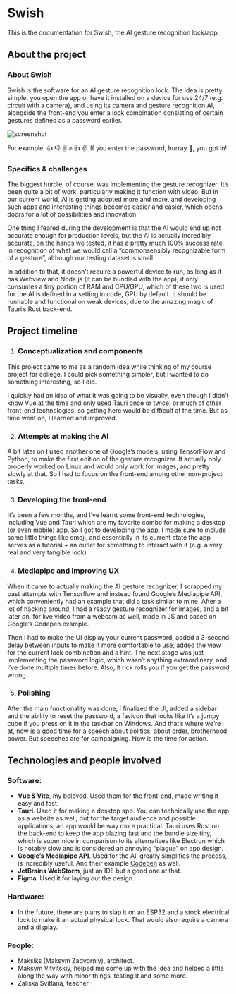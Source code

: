 # Swish

This is the documentation for Swish, the AI gesture recognition lock/app.

## About the project

### About Swish 

Swish is the software for an AI gesture recognition lock. The idea is pretty simple, you open the app or have it installed on a device for use 24/7 (e.g. circuit with a camera), and using its camera and gesture recognition AI, alongside the front-end you enter a lock combination consisting of certain gestures defined as a password earlier. 

![screenshot](https://github.com/user-attachments/assets/b08f9825-f131-481b-88f9-434fe8a2e3bf)

For example: 👍 👎 ✌️ ✊ 👍 ✌️. If you enter the password, hurray 🎉, you got in\!

### Specifics & challenges

The biggest hurdle, of course, was implementing the gesture recognizer. It’s been quite a bit of work, particularly making it function with video. But in our current world, AI is getting adopted more and more, and developing such apps and interesting things becomes easier and easier, which opens doors for a lot of possibilities and innovation.

One thing I feared during the development is that the AI would end up not accurate enough for production levels, but the AI is actually incredibly accurate, on the hands we tested, it has a pretty much 100% success rate in recognition of what we would call a “commonsensibly recognizable form of a gesture”, although our testing dataset is small.

In addition to that, it doesn’t require a powerful device to run, as long as it has Webview and Node.js (it can be bundled with the app), it only consumes a tiny portion of RAM and CPU/GPU, which of these two is used for the AI is defined in a setting in code, GPU by default. It should be runnable and functional on weak devices, due to the amazing magic of Tauri’s Rust back-end.

## Project timeline

1) ### Conceptualization and components

This project came to me as a random idea while thinking of my course project for college. I could pick something simpler, but I wanted to do something interesting, so I did.

I quickly had an idea of what it was going to be visually, even though I didn’t know Vue at the time and only used Tauri once or twice, or much of other front-end technologies, so getting here would be difficult at the time. But as time went on, I learned and improved.

2) ### Attempts at making the AI

A bit later on I used another one of Google’s models, using TensorFlow and Python, to make the first edition of the gesture recognizer. It actually only properly worked on Linux and would only work for images, and pretty slowly at that. So I had to focus on the front-end among other non-project tasks.

3) ### Developing the front-end

It’s been a few months, and I’ve learnt some front-end technologies, including Vue and Tauri which are my favorite combo for making a desktop (or even mobile) app. So I got to developing the app, I made sure to include some little things like emoji, and essentially in its current state the app serves as a tutorial \+ an outlet for something to interact with it (e.g. a very real and very tangible lock)

4) ### Mediapipe and improving UX

When it came to actually making the AI gesture recognizer, I scrapped my past attempts with Tensorflow and instead found Google’s Mediapipe API, which conveniently had an example that did a task similar to mine. After a lot of hacking around, I had a ready gesture recognizer for images, and a bit later on, for live video from a webcam as well, made in JS and based on Google’s Codepen example. 

Then I had to make the UI display your current password, added a 3-second delay between inputs to make it more comfortable to use, added the view for the current lock combination and a hint. The next stage was just implementing the password logic, which wasn’t anything extraordinary, and I’ve done multiple times before. Also, it rick rolls you if you get the password wrong.

5) ### Polishing

After the main functionality was done, I finalized the UI, added a sidebar and the ability to reset the password, a favicon that looks like it’s a jumpy cube if you press on it in the taskbar on Windows. And that’s where we’re at, now is a good time for a speech about politics, about order, brotherhood, power. But speeches are for campaigning. Now is the time for action.

## Technologies and people involved

### Software:

- **Vue & Vite**, my beloved. Used them for the front-end, made writing it easy and fast.  
- **Tauri**. Used it for making a desktop app. You can technically use the app as a website as well, but for the target audience and possible applications, an app would be way more practical. Tauri uses Rust on the back-end to keep the app blazing fast and the bundle size tiny, which is super nice in comparison to its alternatives like Electron which is notably slow and is considered an annoying “plague” on app design.  
- **Google’s Mediapipe API**. Used for the AI, greatly simplifies the process, is incredibly useful. And their example [Codepen](https://codepen.io/mediapipe-preview/details/zYamdVd) as well.   
- **JetBrains WebStorm**, just an IDE but a good one at that.  
- **Figma**. Used it for laying out the design.

### Hardware:

- In the future, there are plans to slap it on an ESP32 and a stock electrical lock to make it an actual physical lock. That would also require a camera and a display. 

### People:

- Maksiks (Maksym Zadvorniy), architect.  
- Maksym Vitvitskiy, helped me come up with the idea and helped a little along the way with minor things, testing it and some more.  
- Zaliska Svitlana, teacher. 
